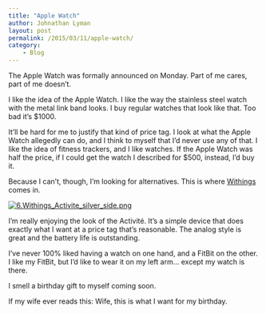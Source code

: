 ```yaml
---
title: "Apple Watch"
author: Johnathan Lyman
layout: post
permalink: /2015/03/11/apple-watch/
category:
    - Blog
---
```


The Apple Watch was formally announced on Monday. Part of me cares, part of me doesn’t.

I like the idea of the Apple Watch. I like the way the stainless steel watch with the metal link band looks. I buy regular watches that look like that. Too bad it’s $1000.

It’ll be hard for me to justify that kind of price tag. I look at what the Apple Watch allegedly can do, and I think to myself that I’d never use any of that. I like the idea of fitness trackers, and I like watches. If the Apple Watch was half the price, if I could get the watch I described for $500, instead, I’d buy it.

Because I can’t, though, I’m looking for alternatives. This is where [Withings](http://withings.com) comes in.

[![6.Withings_Activite_silver_side.png](https://i0.wp.com/johnathanlyman.com/wp-content/uploads/2015/03/6.Withings_Activite_silver_side-1024x683.png?resize=660%2C440)](https://i0.wp.com/johnathanlyman.com/wp-content/uploads/2015/03/6.Withings_Activite_silver_side.png)

I’m really enjoying the look of the Activité. It’s a simple device that does exactly what I want at a price tag that’s reasonable. The analog style is great and the battery life is outstanding.

I’ve never 100% liked having a watch on one hand, and a FitBit on the other. I like my FitBit, but I’d like to wear it on my left arm… except my watch is there.

I smell a birthday gift to myself coming soon.

If my wife ever reads this: Wife, this is what I want for my birthday.


